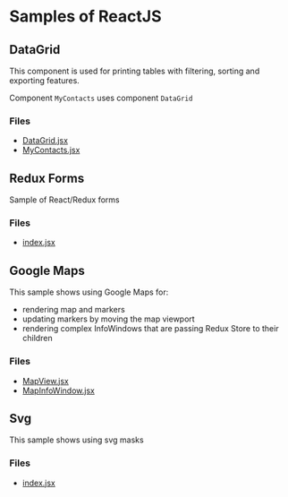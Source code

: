 # Samples of ReactJS

## DataGrid

This component is used for printing tables with filtering, sorting and exporting features.

Component `MyContacts` uses component `DataGrid`

### Files

* [DataGrid.jsx](sample1/DataGrid.jsx)
* [MyContacts.jsx](sample1/MyContacts.jsx)

## Redux Forms

Sample of React/Redux forms

### Files

 * [index.jsx](sample2/index.jsx)

## Google Maps

This sample shows using Google Maps for: 
* rendering map and markers
* updating markers by moving the map viewport
* rendering complex InfoWindows that are passing Redux Store to their children

### Files

 * [MapView.jsx](sample3/MapView.jsx)
 * [MapInfoWindow.jsx](sample3/MapInfoWindow.jsx)
 
## Svg

This sample shows using svg masks

### Files

 * [index.jsx](sample4/index.jsx)
 